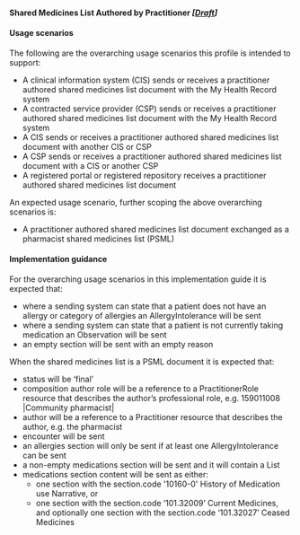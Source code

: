 #### Shared Medicines List Authored by Practitioner *[[Draft](http://hl7.org/fhir/stu3/valueset-publication-status.html)]*

#### Usage scenarios 

The following are the overarching usage scenarios this profile is intended to support:

* A clinical information system (CIS) sends or receives a practitioner authored shared medicines list document with the My Health Record system
* A contracted service provider (CSP) sends or receives a practitioner authored shared medicines list document with the My Health Record system
* A CIS sends or receives a practitioner authored shared medicines list document with another CIS or CSP
* A CSP sends or receives a practitioner authored shared medicines list document with a CIS or another CSP
* A registered portal or registered repository receives a practitioner authored shared medicines list document

An expected usage scenario, further scoping the above overarching scenarios is:
* A practitioner authored shared medicines list document exchanged as a pharmacist shared medicines list (PSML)

#### Implementation guidance 

For the overarching usage scenarios in this implementation guide it is expected that:

* where a sending system can state that a patient does not have an allergy or category of allergies an AllergyIntolerance will be sent
* where a sending system can state that a patient is not currently taking medication an Observation will be sent
* an empty section will be sent with an empty reason

When the shared medicines list is a PSML document it is expected that:

* status will be ‘final’
* composition author role will be a reference to a PractitionerRole resource that describes the author’s professional role, e.g. 159011008 \|Community pharmacist\|
* author will be a reference to a Practitioner resource that describes the author, e.g. the pharmacist
* encounter will be sent
* an allergies section will only be sent if at least one AllergyIntolerance can be sent
* a non-empty medications section will be sent and it will contain a List
* medications section content will be sent as either:
  * one section with the section.code '10160-0' History of Medication use Narrative, or
  * one section with the section.code ‘101.32009’ Current Medicines, and optionally one section with the section.code ‘101.32027’ Ceased Medicines